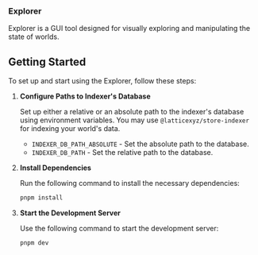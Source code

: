 ### Explorer

Explorer is a GUI tool designed for visually exploring and manipulating the state of worlds.

## Getting Started

To set up and start using the Explorer, follow these steps:

1. **Configure Paths to Indexer's Database**

   Set up either a relative or an absolute path to the indexer's database using environment variables. You may use `@latticexyz/store-indexer` for indexing your world's data.

   - `INDEXER_DB_PATH_ABSOLUTE` - Set the absolute path to the database.
   - `INDEXER_DB_PATH` - Set the relative path to the database.

2. **Install Dependencies**

   Run the following command to install the necessary dependencies:

   ```sh
   pnpm install
   ```

3. **Start the Development Server**

   Use the following command to start the development server:

   ```sh
   pnpm dev
   ```

